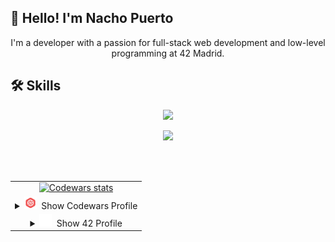 ## 👋 Hello! I'm Nacho Puerto

<p align="center">
  I'm a developer with a passion for full-stack web development and low-level programming at 42 Madrid.
</p>

## 🛠️ Skills

<p align="center">
  <a href="https://skillicons.dev">
    <img src="https://skillicons.dev/icons?i=git,github,js,react,nodejs,mongodb,c,cpp,html,css,postman,bash,docker,ubuntu,vim,p5js&perline=8" />
  </a>
</p>
<p align="center">
  <a href="https://skillicons.dev">
    <img src="https://skillicons.dev/icons?i=ai,ps,xd&perline=3" />
  </a>
</p>
<br><br>

<table align="center">
  <tr>
    <td align="center">
        <a href="https://leetcode.com/u/nachopuerto95/">
          <img src="https://leetcard.jacoblin.cool/Nachopuerto95?theme=nord" alt="Codewars stats" />
        </a>
    </td>
  </tr>
  <tr>
    <td align="center">
      <details>
        <summary><img src="assets/5387632.png" width="20" color="white" alt="42 Logo" />&nbsp; Show Codewars Profile</summary>
        <a href="https://www.codewars.com/users/Nachopuerto95">
          <br><br>
          <img src="https://github.r2v.ch/codewars?user=Nachopuerto95&name=true&top_languages=true&stroke=%23b362ff&theme=purple_dark" alt="Codewars stats" />
        </a>
      </details>
    </td>
  </tr>
  <tr>
    <td align="center">
     <details>
       <summary align="middle" ><img src="assets/42-logo.svg" width="20" color="white" alt="42 Logo" />&nbsp; Show 42 Profile</summary>
       <a href="https://github.com/oakoudad/badge42">
         <br><br>
          <img src="https://badge.mediaplus.ma/darkblue/jpuerto-?1337Badge=off&UM6P=off" alt="jpuerto-'s 42 stats" />
        </a>
    </details>
    </td>
  </tr>
</table>
